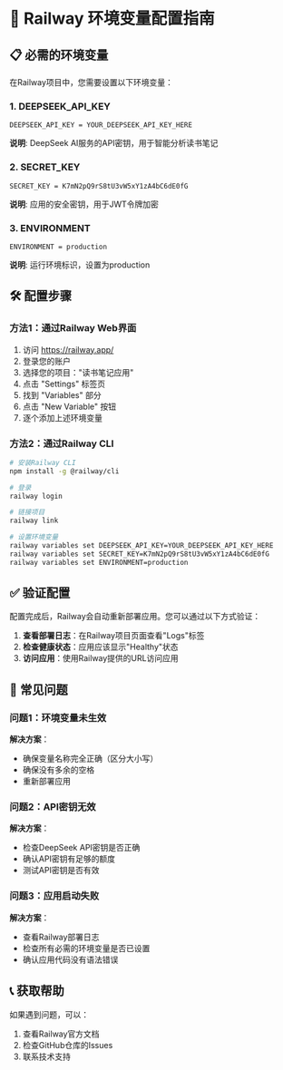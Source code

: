 # 🔑 Railway 环境变量配置指南

## 📋 必需的环境变量

在Railway项目中，您需要设置以下环境变量：

### 1. DEEPSEEK_API_KEY
```
DEEPSEEK_API_KEY = YOUR_DEEPSEEK_API_KEY_HERE
```
**说明**: DeepSeek AI服务的API密钥，用于智能分析读书笔记

### 2. SECRET_KEY
```
SECRET_KEY = K7mN2pQ9rS8tU3vW5xY1zA4bC6dE0fG
```
**说明**: 应用的安全密钥，用于JWT令牌加密

### 3. ENVIRONMENT
```
ENVIRONMENT = production
```
**说明**: 运行环境标识，设置为production

## 🛠️ 配置步骤

### 方法1：通过Railway Web界面
1. 访问 https://railway.app/
2. 登录您的账户
3. 选择您的项目："读书笔记应用"
4. 点击 "Settings" 标签页
5. 找到 "Variables" 部分
6. 点击 "New Variable" 按钮
7. 逐个添加上述环境变量

### 方法2：通过Railway CLI
```bash
# 安装Railway CLI
npm install -g @railway/cli

# 登录
railway login

# 链接项目
railway link

# 设置环境变量
railway variables set DEEPSEEK_API_KEY=YOUR_DEEPSEEK_API_KEY_HERE
railway variables set SECRET_KEY=K7mN2pQ9rS8tU3vW5xY1zA4bC6dE0fG
railway variables set ENVIRONMENT=production
```

## ✅ 验证配置

配置完成后，Railway会自动重新部署应用。您可以通过以下方式验证：

1. **查看部署日志**：在Railway项目页面查看"Logs"标签
2. **检查健康状态**：应用应该显示"Healthy"状态
3. **访问应用**：使用Railway提供的URL访问应用

## 🚨 常见问题

### 问题1：环境变量未生效
**解决方案**：
- 确保变量名称完全正确（区分大小写）
- 确保没有多余的空格
- 重新部署应用

### 问题2：API密钥无效
**解决方案**：
- 检查DeepSeek API密钥是否正确
- 确认API密钥有足够的额度
- 测试API密钥是否有效

### 问题3：应用启动失败
**解决方案**：
- 查看Railway部署日志
- 检查所有必需的环境变量是否已设置
- 确认应用代码没有语法错误

## 📞 获取帮助

如果遇到问题，可以：
1. 查看Railway官方文档
2. 检查GitHub仓库的Issues
3. 联系技术支持
